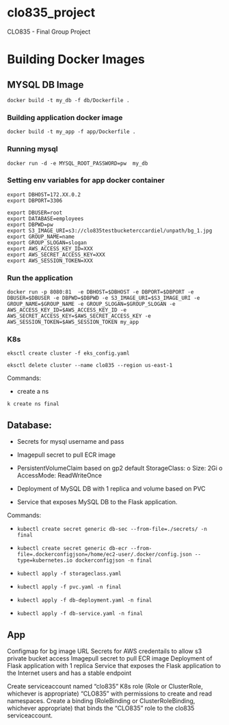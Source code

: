 # clo835_project
CLO835 - Final Group Project


# Building Docker Images 

## MYSQL DB Image

```docker build -t my_db -f db/Dockerfile . ```



### Building application docker image 
```docker build -t my_app -f app/Dockerfile . ```

### Running mysql
```docker run -d -e MYSQL_ROOT_PASSWORD=pw  my_db```


### Setting env variables for app docker container
```
export DBHOST=172.XX.0.2
export DBPORT=3306
```
```
export DBUSER=root
export DATABASE=employees
export DBPWD=pw
export S3_IMAGE_URI=s3://clo835testbucketerccardiel/unpath/bg_1.jpg
export GROUP_NAME=name
export GROUP_SLOGAN=slogan
export AWS_ACCESS_KEY_ID=XXX
export AWS_SECRET_ACCESS_KEY=XXX
export AWS_SESSION_TOKEN=XXX
```
### Run the application

```docker run -p 8080:81  -e DBHOST=$DBHOST -e DBPORT=$DBPORT -e  DBUSER=$DBUSER -e DBPWD=$DBPWD -e S3_IMAGE_URI=$S3_IMAGE_URI -e GROUP_NAME=$GROUP_NAME -e GROUP_SLOGAN=$GROUP_SLOGAN -e AWS_ACCESS_KEY_ID=$AWS_ACCESS_KEY_ID -e AWS_SECRET_ACCESS_KEY=$AWS_SECRET_ACCESS_KEY -e AWS_SESSION_TOKEN=$AWS_SESSION_TOKEN my_app```



### K8s

`eksctl create cluster -f eks_config.yaml`

`eksctl delete cluster --name clo835 --region us-east-1` 


Commands:

- create a ns

`k create ns final`





## Database:

- Secrets for mysql username and pass
- Imagepull secret to pull ECR image
- PersistentVolumeClaim based on gp2 default StorageClass: 
o Size: 2Gi
o AccessMode: ReadWriteOnce

- Deployment of MySQL DB with 1 replica and volume based on PVC
- Service that exposes MySQL DB to the Flask application.

Commands:

- `kubectl create secret generic db-sec --from-file=./secrets/ -n final`
- ```kubectl create secret generic db-ecr --from-file=.dockerconfigjson=/home/ec2-user/.docker/config.json --type=kubernetes.io dockerconfigjson -n final```

- `kubectl apply -f storageclass.yaml`
- `kubectl apply -f pvc.yaml -n final`
- `kubectl apply -f db-deployment.yaml -n final`
- `kubectl apply -f db-service.yaml -n final`

## App

Configmap for bg image URL
Secrets for AWS credentails to allow s3 private bucket access
Imagepull secret to pull ECR image
Deployment of Flask application with 1 replica
Service that exposes the Flask application to the Internet users and has a stable endpoint




Create serviceaccount named “clo835”
K8s role (Role or ClusterRole, whichever is appropriate) “CLO835” with permissions to create and read namespaces. Create a binding (RoleBinding or ClusterRoleBinding, whichever appropriate) that binds the “CLO835” role to the clo835 serviceaccount.